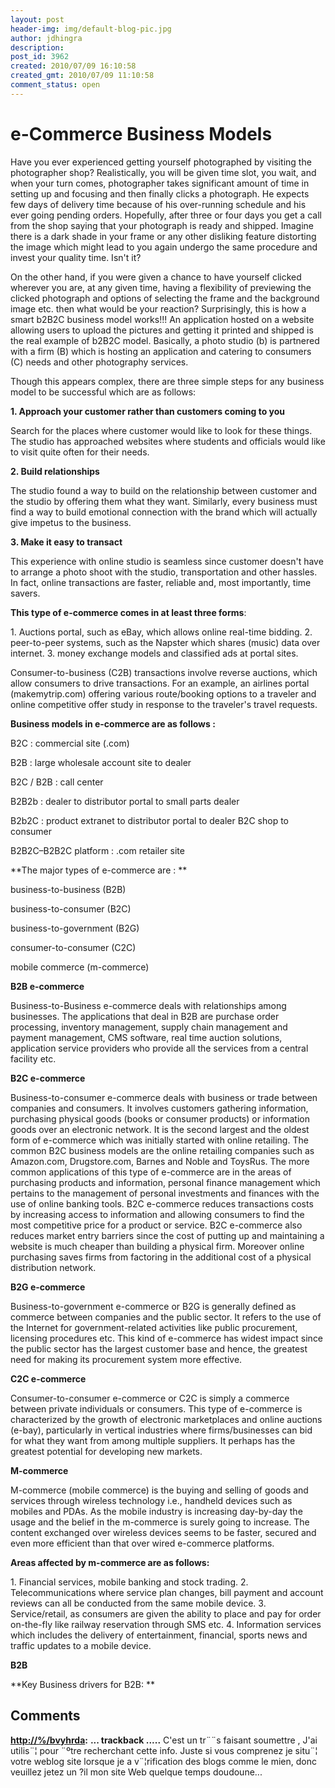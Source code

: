 ```yaml
---
layout: post
header-img: img/default-blog-pic.jpg
author: jdhingra
description: 
post_id: 3962
created: 2010/07/09 16:10:58
created_gmt: 2010/07/09 11:10:58
comment_status: open
---
```


# e-Commerce Business Models

Have you ever experienced getting yourself photographed by visiting the photographer shop? Realistically, you will be given time slot, you wait, and when your turn comes, photographer takes significant amount of time in setting up and focusing and then finally clicks a photograph. He expects few days of delivery time because of his over-running schedule and his ever going pending orders. Hopefully, after three or four days you get a call from the shop saying that your photograph is ready and shipped. Imagine there is a dark shade in your frame or any other disliking feature distorting the image which might lead to you again undergo the same procedure and invest your quality time. Isn't it?

On the other hand, if you were given a chance to have yourself clicked wherever you are, at any given time, having a flexibility of previewing the clicked photograph and options of selecting the frame and the background image etc. then what would be your reaction? Surprisingly, this is how a smart b2B2C business model works!!! An application hosted on a website allowing users to upload the pictures and getting it printed and shipped is the real example of b2B2C model. Basically, a photo studio (b) is partnered with a firm (B) which is hosting an application and catering to consumers (C) needs and other photography services.

Though this appears complex, there are three simple steps for any business model to be successful which are as follows:

**1\. Approach your customer rather than customers coming to you**

Search for the places where customer would like to look for these things. The studio has approached websites where students and officials would like to visit quite often for their needs.

**2\. Build relationships**

The studio found a way to build on the relationship between customer and the studio by offering them what they want. Similarly, every business must find a way to build emotional connection with the brand which will actually give impetus to the business.

**3\. Make it easy to transact**

This experience with online studio is seamless since customer doesn't have to arrange a photo shoot with the studio, transportation and other hassles. In fact, online transactions are faster, reliable and, most importantly, time savers.

**This type of e-commerce comes in at least three forms**:

1\. Auctions portal, such as eBay, which allows online real-time bidding. 2\. peer-to-peer systems, such as the Napster which shares (music) data over internet. 3\. money exchange models and classified ads at portal sites.

Consumer-to-business (C2B) transactions involve reverse auctions, which allow consumers to drive transactions. For an example, an airlines portal (makemytrip.com) offering various route/booking options to a traveler and online competitive offer study in response to the traveler's travel requests.

**Business models in e-commerce are as follows :**

B2C : commercial site (.com)

B2B : large wholesale account site to dealer

B2C / B2B : call center

B2B2b : dealer to distributor portal to small parts dealer

B2b2C : product extranet to distributor portal to dealer B2C shop to consumer

B2B2C–B2B2C platform : .com retailer site 

**The major types of e-commerce are : **

business-to-business (B2B)

business-to-consumer (B2C)

business-to-government (B2G)

consumer-to-consumer (C2C)

mobile commerce (m-commerce) 

**B2B e-commerce**

Business-to-Business e-commerce deals with relationships among businesses. The applications that deal in B2B are purchase order processing, inventory management, supply chain management and payment management, CMS software, real time auction solutions, application service providers who provide all the services from a central facility etc.

**B2C e-commerce**

Business-to-consumer e-commerce deals with business or trade between companies and consumers. It involves customers gathering information, purchasing physical goods (books or consumer products) or information goods over an electronic network. It is the second largest and the oldest form of e-commerce which was initially started with online retailing. The common B2C business models are the online retailing companies such as Amazon.com, Drugstore.com, Barnes and Noble and ToysRus. The more common applications of this type of e-commerce are in the areas of purchasing products and information, personal finance management which pertains to the management of personal investments and finances with the use of online banking tools. B2C e-commerce reduces transactions costs by increasing access to information and allowing consumers to find the most competitive price for a product or service. B2C e-commerce also reduces market entry barriers since the cost of putting up and maintaining a website is much cheaper than building a physical firm. Moreover online purchasing saves firms from factoring in the additional cost of a physical distribution network.

**B2G e-commerce**

Business-to-government e-commerce or B2G is generally defined as commerce between companies and the public sector. It refers to the use of the Internet for government-related activities like public procurement, licensing procedures etc. This kind of e-commerce has widest impact since the public sector has the largest customer base and hence, the greatest need for making its procurement system more effective.

**C2C e-commerce**

Consumer-to-consumer e-commerce or C2C is simply a commerce between private individuals or consumers. This type of e-commerce is characterized by the growth of electronic marketplaces and online auctions (e-bay), particularly in vertical industries where firms/businesses can bid for what they want from among multiple suppliers. It perhaps has the greatest potential for developing new markets.

**M-commerce**

M-commerce (mobile commerce) is the buying and selling of goods and services through wireless technology i.e., handheld devices such as mobiles and PDAs. As the mobile industry is increasing day-by-day the usage and the belief in the m-commerce is surely going to increase. The content exchanged over wireless devices seems to be faster, secured and even more efficient than that over wired e-commerce platforms.

**Areas affected by m-commerce are as follows:**

1\. Financial services, mobile banking and stock trading. 2\. Telecommunications where service plan changes, bill payment and account reviews can all be conducted from the same mobile device. 3\. Service/retail, as consumers are given the ability to place and pay for order on-the-fly like railway reservation through SMS etc. 4\. Information services which includes the delivery of entertainment, financial, sports news and traffic updates to a mobile device.

**B2B**

**Key Business drivers for B2B: **

## Comments

**[http://%/bvyhrda](#3303 "2010-11-21 19:39:58"):** **... trackback .....** C'est un tr¨¨s faisant soumettre , J'ai utilis¨¦ pour ¨ºtre recherchant cette info. Juste si vous comprenez je situ¨¦ votre weblog site lorsque je a v¨¦rification des blogs comme le mien, donc veuillez jetez un ?il mon site Web quelque temps doudoune...

